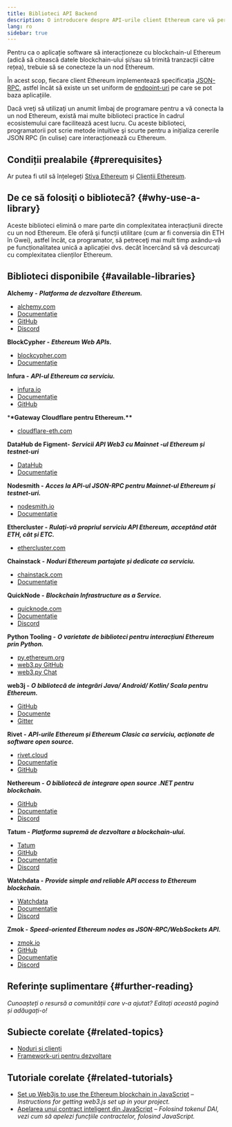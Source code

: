 ```yaml
---
title: Biblioteci API Backend
description: O introducere despre API-urile client Ethereum care vă permit să interacționaţi cu blockchain-ul din aplicația dvs.
lang: ro
sidebar: true
---
```


Pentru ca o aplicație software să interacționeze cu blockchain-ul Ethereum (adică să citească datele blockchain-ului și/sau să trimită tranzacții către rețea), trebuie să se conecteze la un nod Ethereum.

În acest scop, fiecare client Ethereum implementează specificația [JSON-RPC](/developers/docs/apis/json-rpc/), astfel încât să existe un set uniform de [endpoint-uri](/developers/docs/apis/json-rpc/#json-rpc-methods) pe care se pot baza aplicațiile.

Dacă vreţi să utilizaţi un anumit limbaj de programare pentru a vă conecta la un nod Ethereum, există mai multe biblioteci practice în cadrul ecosistemului care facilitează acest lucru. Cu aceste biblioteci, programatorii pot scrie metode intuitive şi scurte pentru a inițializa cererile JSON RPC (în culise) care interacționează cu Ethereum.

## Condiții prealabile {#prerequisites}

Ar putea fi util să înțelegeți [Stiva Ethereum](/developers/docs/ethereum-stack/) și [ Clienții Ethereum](/developers/docs/nodes-and-clients/).

## De ce să folosiţi o bibliotecă? {#why-use-a-library}

Aceste biblioteci elimină o mare parte din complexitatea interacțiunii directe cu un nod Ethereum. Ele oferă şi funcții utilitare (cum ar fi conversia din ETH în Gwei), astfel încât, ca programator, să petreceţi mai mult timp axându-vă pe funcționalitatea unică a aplicației dvs. decât încercând să vă descurcaţi cu complexitatea clienților Ethereum.

## Biblioteci disponibile {#available-libraries}

**Alchemy -** **_Platforma de dezvoltare Ethereum._**

- [alchemy.com](https://www.alchemy.com/)
- [Documentație](https://docs.alchemyapi.io/)
- [GitHub](https://github.com/alchemyplatform)
- [Discord](https://discord.com/invite/A39JVCM)

**BlockCypher -** **_Ethereum Web APIs._**

- [blockcypher.com](https://www.blockcypher.com/)
- [Documentație](https://www.blockcypher.com/dev/ethereum/)

**Infura -** **_API-ul Ethereum ca serviciu._**

- [infura.io](https://infura.io)
- [Documentație](https://infura.io/docs)
- [GitHub](https://github.com/INFURA)

\***\*Gateway Cloudflare pentru Ethereum.\*\***

- [cloudflare-eth.com](https://cloudflare-eth.com)

**DataHub de Figment-** **_Servicii API Web3 cu Mainnet -ul Ethereum și testnet-uri_**

- [DataHub](https://www.figment.io/datahub)
- [Documentație](https://docs.figment.io/introduction/what-is-datahub)

**Nodesmith -** **_Acces la API-ul JSON-RPC pentru Mainnet-ul Ethereum și testnet-uri._**

- [nodesmith.io](https://nodesmith.io/network/ethereum/)
- [Documentație](https://nodesmith.io/docs/#/ethereum/apiRef)

**Ethercluster -** **_Rulaţi-vă propriul serviciu API Ethereum, acceptând atât ETH, cât și ETC._**

- [ethercluster.com](https://www.ethercluster.com/)

**Chainstack -** **_Noduri Ethereum partajate și dedicate ca serviciu._**

- [chainstack.com](https://chainstack.com)
- [Documentație](https://docs.chainstack.com)

**QuickNode -** **_Blockchain Infrastructure as a Service._**

- [quicknode.com](https://quicknode.com)
- [Documentație](https://www.quicknode.com/docs)
- [Discord](https://discord.gg/NaR7TtpvJq)

**Python Tooling -** **_O varietate de biblioteci pentru interacțiuni Ethereum prin Python._**

- [py.ethereum.org](http://python.ethereum.org/)
- [web3.py GitHub](https://github.com/ethereum/web3.py)
- [web3.py Chat](https://gitter.im/ethereum/web3.py)

**web3j -** **_O bibliotecă de integrări Java/ Android/ Kotlin/ Scala pentru Ethereum._**

- [GitHub](https://github.com/web3j/web3j)
- [Documente](https://docs.web3j.io/)
- [Gitter](https://gitter.im/web3j/web3j)

**Rivet -** **_API-urile Ethereum și Ethereum Clasic ca serviciu, acţionate de software open source._**

- [rivet.cloud](https://rivet.cloud)
- [Documentație](https://rivet.cloud/docs/)
- [GitHub](https://github.com/openrelayxyz/ethercattle-deployment)

**Nethereum -** **_O bibliotecă de integrare open source .NET pentru blockchain._**

- [GitHub](https://github.com/Nethereum/Nethereum)
- [Documentație](http://docs.nethereum.com/en/latest/)
- [Discord](https://discord.com/invite/jQPrR58FxX)

**Tatum -** **_Platforma supremă de dezvoltare a blockchain-ului._**

- [Tatum](https://tatum.io/)
- [GitHub](https://github.com/tatumio/)
- [Documentație](https://docs.tatum.io/)
- [Discord](https://discord.gg/EDmW3kjTC9)

**Watchdata -** **_Provide simple and reliable API access to Ethereum blockchain._**

- [Watchdata](https://watchdata.io/)
- [Documentație](https://docs.watchdata.io/)
- [Discord](https://discord.com/invite/TZRJbZ6bdn)

**Zmok -** **_Speed-oriented Ethereum nodes as JSON-RPC/WebSockets API._**

- [zmok.io](https://zmok.io/)
- [GitHub](https://github.com/zmok-io)
- [Documentație](https://docs.zmok.io/)
- [Discord](https://discord.gg/fAHeh3ka6s)

## Referințe suplimentare {#further-reading}

_Cunoașteți o resursă a comunității care v-a ajutat? Editați această pagină și adăugați-o!_

## Subiecte corelate {#related-topics}

- [Noduri și clienți](/developers/docs/nodes-and-clients/)
- [Framework-uri pentru dezvoltare](/developers/docs/frameworks/)

## Tutoriale corelate {#related-tutorials}

- [Set up Web3js to use the Ethereum blockchain in JavaScript](/developers/tutorials/set-up-web3js-to-use-ethereum-in-javascript/) _– Instructions for getting web3.js set up in your project._
- [Apelarea unui contract inteligent din JavaScript](/developers/tutorials/calling-a-smart-contract-from-javascript/) _– Folosind tokenul DAI, vezi cum să apelezi funcțiile contractelor, folosind JavaScript._
